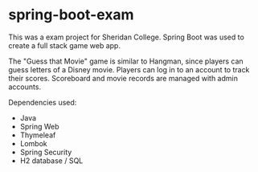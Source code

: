 # spring-boot-exam
This was a exam project for Sheridan College. Spring Boot was used to create a full stack game web app.

The "Guess that Movie" game is similar to Hangman, since players can guess letters of a Disney movie. Players can log in to an account to track their scores. Scoreboard and movie records are managed with admin accounts.

Dependencies used:

- Java
- Spring Web
- Thymeleaf
- Lombok
- Spring Security
- H2 database / SQL
